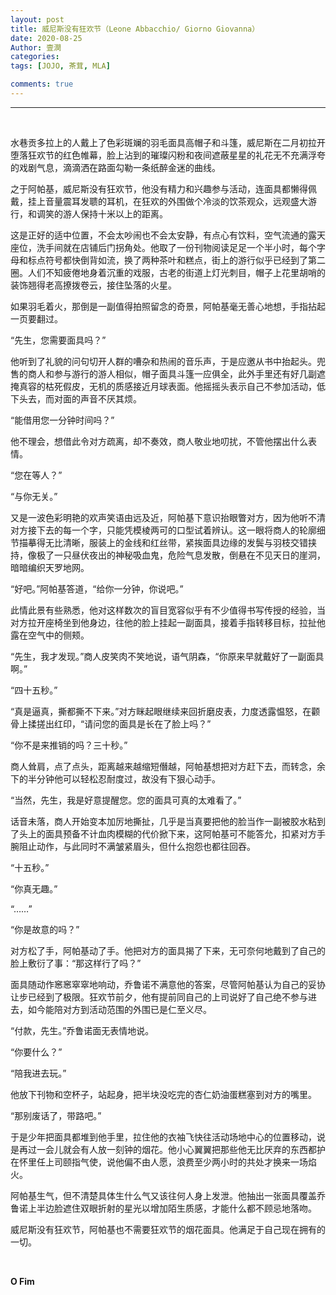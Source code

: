 ```yaml
---
layout: post
title: 威尼斯没有狂欢节（Leone Abbacchio/ Giorno Giovanna）
date: 2020-08-25
Author: 壹澗
categories: 
tags: [JOJO, 茶茸, MLA]

comments: true
--- 
```


***

<br/>

水巷贡多拉上的人戴上了色彩斑斓的羽毛面具高帽子和斗篷，威尼斯在二月初拉开堕落狂欢节的红色帷幕，脸上沾到的璀璨闪粉和夜间遮蔽星星的礼花无不充满浮夸的戏剧气息，滴滴洒在路面勾勒一条纸醉金迷的曲线。

之于阿帕基，威尼斯没有狂欢节，他没有精力和兴趣参与活动，连面具都懒得佩戴，挂上音量震耳发聩的耳机，在狂欢的外围做个冷淡的饮茶观众，远观盛大游行，和调笑的游人保持十米以上的距离。

这是正好的适中位置，不会太吵闹也不会太安静，有点心有饮料，空气流通的露天座位，洗手间就在店铺后门拐角处。他取了一份刊物阅读足足一个半小时，每个字母和标点符号都快倒背如流，换了两种茶叶和糕点，街上的游行似乎已经到了第二圈。人们不知疲倦地身着沉重的戏服，古老的街道上灯光刺目，帽子上花里胡哨的装饰翘得老高撩拨卷云，接住坠落的火星。

如果羽毛着火，那倒是一副值得拍照留念的奇景，阿帕基毫无善心地想，手指拈起一页要翻过。

“先生，您需要面具吗？”

他听到了礼貌的问句切开人群的嘈杂和热闹的音乐声，于是应邀从书中抬起头。兜售的商人和参与游行的游人相似，帽子面具斗篷一应俱全，此外手里还有好几副遮掩真容的枯死假皮，无机的质感接近月球表面。他摇摇头表示自己不参加活动，低下头去，而对面的声音不厌其烦。

“能借用您一分钟时间吗？”

他不理会，想借此令对方疏离，却不奏效，商人敬业地叨扰，不管他摆出什么表情。

“您在等人？”

“与你无关。”

又是一波色彩明艳的欢声笑语由远及近，阿帕基下意识抬眼瞥对方，因为他听不清对方接下去的每一个字，只能凭模棱两可的口型试着辨认。这一眼将商人的轮廓细节描摹得无比清晰，服装上的金线和红丝带，紧挨面具边缘的发鬓与羽枝交错挟持，像极了一只昼伏夜出的神秘吸血鬼，危险气息发散，倒悬在不见天日的崖洞，暗暗编织天罗地网。

“好吧。”阿帕基答道，“给你一分钟，你说吧。”

此情此景有些熟悉，他对这样数次的盲目宽容似乎有不少值得书写传授的经验，当对方拉开座椅坐到他身边，往他的脸上挂起一副面具，接着手指转移目标，拉扯他露在空气中的侧颊。

“先生，我才发现。”商人皮笑肉不笑地说，语气阴森，“你原来早就戴好了一副面具啊。”

“四十五秒。”

“真是逼真，撕都撕不下来。”对方眯起眼继续来回折磨皮表，力度透露愠怒，在颧骨上揉搓出红印，“请问您的面具是长在了脸上吗？”

“你不是来推销的吗？三十秒。”

商人耸肩，点了点头，距离越来越缩短僭越，阿帕基想把对方赶下去，而转念，余下的半分钟他可以轻松忍耐度过，故没有下狠心动手。

“当然，先生，我是好意提醒您。您的面具可真的太难看了。”

话音未落，商人开始变本加厉地撕扯，几乎是当真要把他的脸当作一副被胶水粘到了头上的面具预备不计血肉模糊的代价掀下来，这阿帕基可不能答允，扣紧对方手腕阻止动作，与此同时不满皱紧眉头，但什么抱怨也都往回吞。

“十五秒。”

“你真无趣。”

“……”

“你是故意的吗？”

对方松了手，阿帕基动了手。他把对方的面具揭了下来，无可奈何地戴到了自己的脸上敷衍了事：“那这样行了吗？”

面具随动作窸窸窣窣地响动，乔鲁诺不满意他的答案，尽管阿帕基认为自己的妥协让步已经到了极限。狂欢节前夕，他有提前同自己的上司说好了自己绝不参与进去，如今能陪对方到活动范围的外围已是仁至义尽。

“付款，先生。”乔鲁诺面无表情地说。

“你要什么？”

“陪我进去玩。”

他放下刊物和空杯子，站起身，把半块没吃完的杏仁奶油蛋糕塞到对方的嘴里。

“那别废话了，带路吧。”

于是少年把面具都堆到他手里，拉住他的衣袖飞快往活动场地中心的位置移动，说是再过一会儿就会有人放一刻钟的烟花。他小心翼翼把那些他无比厌弃的东西都护在怀里任上司颐指气使，说他偏不由人愿，浪费至少两小时的共处才换来一场焰火。

阿帕基生气，但不清楚具体生什么气又该往何人身上发泄。他抽出一张面具覆盖乔鲁诺上半边脸遮住双眼折射的星光以增加陌生质感，才能什么都不顾忌地落吻。

威尼斯没有狂欢节，阿帕基也不需要狂欢节的烟花面具。他满足于自己现在拥有的一切。

<br/>

**O Fim**